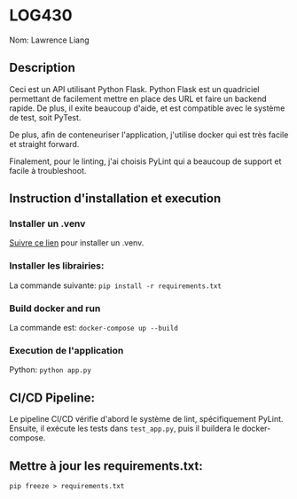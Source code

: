 # LOG430
Nom: Lawrence Liang

## Description
Ceci est un API utilisant Python Flask. Python Flask est un quadriciel permettant de facilement mettre en place des URL et faire un backend rapide. De plus, il exite beaucoup d'aide, et est compatible avec le système de test, soit PyTest.

De plus, afin de conteneuriser l'application, j'utilise docker qui est très facile et straight forward. 

Finalement, pour le linting, j'ai choisis PyLint qui a beaucoup de support et facile à troubleshoot.

## Instruction d'installation et execution

### Installer un .venv
[Suivre ce lien](https://packaging.python.org/en/latest/guides/installing-using-pip-and-virtual-environments/) pour installer un .venv.

### Installer les librairies:
La commande suivante: `pip install -r requirements.txt`

### Build docker and run
La commande est: `docker-compose up --build`

### Execution de l'application

Python: `python app.py`

## CI/CD Pipeline:

Le pipeline CI/CD vérifie d'abord le système de lint, spécifiquement PyLint. Ensuite, il exécute les tests dans `test_app.py`, puis il buildera le docker-compose. 

## Mettre à jour les requirements.txt:

`pip freeze > requirements.txt`